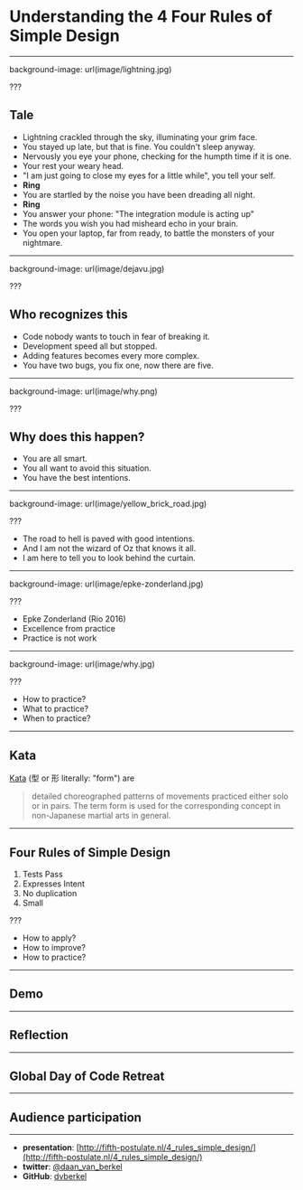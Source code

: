 # Understanding the 4 Four Rules of Simple Design

---

background-image: url(image/lightning.jpg)

???

## Tale

* Lightning crackled through the sky, illuminating your grim face.
* You stayed up late, but that is fine. You couldn't sleep anyway.
* Nervously you eye your phone, checking for the humpth time if it is one.
* Your rest your weary head.
* "I am just going to close my eyes for a little while", you tell your self.
* **Ring**
* You are startled by the noise you have been dreading all night.
* **Ring**
* You answer your phone: "The integration module is acting up"
* The words you wish you had misheard echo in your brain.
* You open your laptop, far from ready, to battle the monsters of your nightmare.

---

background-image: url(image/dejavu.jpg)

???

## Who recognizes this

* Code nobody wants to touch in fear of breaking it.
* Development speed all but stopped.
* Adding features becomes every more complex.
* You have two bugs, you fix one, now there are five.

---

background-image: url(image/why.png)

???

## Why does this happen?

* You are all smart.
* You all want to avoid this situation.
* You have the best intentions.

---

background-image: url(image/yellow_brick_road.jpg)

???

* The road to hell is paved with good intentions.
* And I am not the wizard of Oz that knows it all.
* I am here to tell you to look behind the curtain.

---

background-image: url(image/epke-zonderland.jpg)

???

* Epke Zonderland (Rio 2016)
* Excellence from practice 
* Practice is not work

---

background-image: url(image/why.jpg)

???

* How to practice?
* What to practice?
* When to practice?

---

## Kata

[Kata](https://en.wikipedia.org/wiki/Kata) (型 or 形 literally: "form") are

> detailed choreographed patterns of movements practiced either solo or in
> pairs. The term form is used for the corresponding concept in non-Japanese
> martial arts in general.

---

## Four Rules of Simple Design

1. Tests Pass
2. Expresses Intent
3. No duplication
4. Small

???

* How to apply?
* How to improve?
* How to practice?

---

## Demo

---

## Reflection

---

## Global Day of Code Retreat

---

## Audience participation

---

* **presentation**: [http://fifth-postulate.nl/4_rules_simple_design/](http://fifth-postulate.nl/4_rules_simple_design/)
* **twitter**: [@daan_van_berkel](https://twitter.com/daan_van_berkel)
* **GitHub**: [dvberkel](https://github.com/dvberkel)
